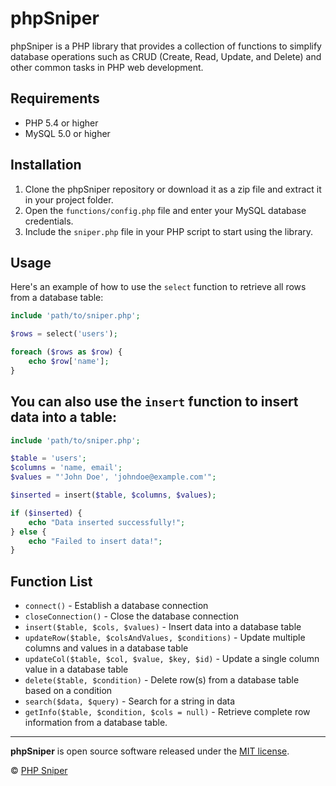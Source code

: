 # phpSniper



phpSniper is a PHP library that provides a collection of functions to simplify database operations such as CRUD (Create, Read, Update, and Delete) and other common tasks in PHP web development.

## Requirements

- PHP 5.4 or higher
- MySQL 5.0 or higher

## Installation

1. Clone the phpSniper repository or download it as a zip file and extract it in your project folder.
2. Open the `functions/config.php` file and enter your MySQL database credentials.
3. Include the `sniper.php` file in your PHP script to start using the library.

## Usage

Here's an example of how to use the `select` function to retrieve all rows from a database table:

```php
include 'path/to/sniper.php';

$rows = select('users');

foreach ($rows as $row) {
    echo $row['name'];
}
```


## You can also use the `insert` function to insert data into a table:

```php
include 'path/to/sniper.php';

$table = 'users';
$columns = 'name, email';
$values = "'John Doe', 'johndoe@example.com'";

$inserted = insert($table, $columns, $values);

if ($inserted) {
    echo "Data inserted successfully!";
} else {
    echo "Failed to insert data!";
}

```

## Function List

- `connect()` - Establish a database connection
- `closeConnection()` - Close the database connection
- `insert($table, $cols, $values)` - Insert data into a database table
- `updateRow($table, $colsAndValues, $conditions)` - Update multiple columns and values in a database table
- `updateCol($table, $col, $value, $key, $id)` - Update a single column value in a database table
- `delete($table, $condition)` - Delete row(s) from a database table based on a condition
- `search($data, $query)` - Search for a string in data
- `getInfo($table, $condition, $cols = null)` - Retrieve complete row information from a database table.


---

**phpSniper** is open source software released under the [MIT license](https://opensource.org/licenses/MIT).

© [PHP Sniper](https://web-php-sniper.vercel.app)
